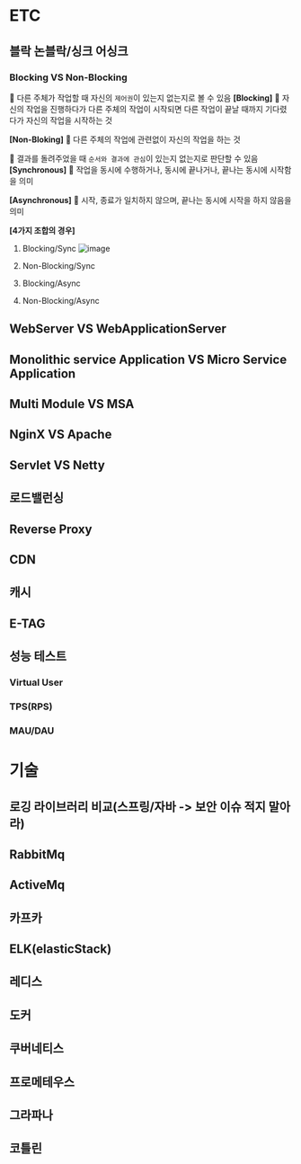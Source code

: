 # ETC
## 블락 논블락/싱크 어싱크
### Blocking VS Non-Blocking
🌱 다른 주체가 작업할 때 자신의 `제어권`이 있는지 없는지로 볼 수 있음
**[Blocking]**
🚀 자신의 작업을 진행하다가 다른 주체의 작업이 시작되면 다른 작업이 끝날 때까지 기다렸다가 자신의 작업을 시작하는 것

**[Non-Bloking]**
🚀 다른 주체의 작업에 관련없이 자신의 작업을 하는 것

🌱 결과를 돌려주었을 때 `순서와 결과에 관심`이 있는지 없는지로 판단할 수 있음
**[Synchronous]**
🚀 작업을 동시에 수행하거나, 동시에 끝나거나, 끝나는 동시에 시작함을 의미

**[Asynchronous]**
🚀 시작, 종료가 일치하지 않으며, 끝나는 동시에 시작을 하지 않음을 의미

**[4가지 조합의 경우]**
1. Blocking/Sync
![image](https://img1.daumcdn.net/thumb/R1280x0/?scode=mtistory2&fname=https%3A%2F%2Fblog.kakaocdn.net%2Fdn%2FbGNMs7%2FbtrmMguF2Y0%2FCmpzZnttfHCIFYYxoKwU20%2Fimg.png)

2. Non-Blocking/Sync

3. Blocking/Async

4. Non-Blocking/Async
## WebServer VS WebApplicationServer 
## Monolithic service Application VS Micro Service Application
## Multi Module VS MSA 
## NginX VS Apache
## Servlet VS Netty
## 로드밸런싱
## Reverse Proxy
## CDN
## 캐시
## E-TAG
## 성능 테스트
### Virtual User
### TPS(RPS)
### MAU/DAU
# 기술
## 로깅 라이브러리 비교(스프링/자바 -> 보안 이슈 적지 말아라)
## RabbitMq
## ActiveMq
## 카프카
## ELK(elasticStack)
## 레디스
## 도커
## 쿠버네티스
## 프로메테우스
## 그라파나 
## 코틀린 
